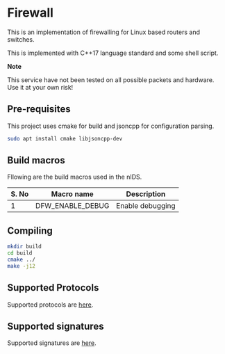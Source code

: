 # Firewall

This is an implementation of firewalling for Linux based routers and switches.

This is implemented with C++17 language standard and some shell script.

**Note**

This service have not been tested on all possible packets and hardware. Use it at your own risk!

## Pre-requisites

This project uses cmake for build and jsoncpp for configuration parsing.

```bash
sudo apt install cmake libjsoncpp-dev
```

## Build macros

Fllowing are the build macros used in the nIDS.

| S. No | Macro name | Description |
|-------|------------|-------------|
| 1 |  DFW_ENABLE_DEBUG | Enable debugging |


## Compiling

```bash
mkdir build
cd build
cmake ../
make -j12
```

## Supported Protocols

Supported protocols are [here](doc/supported_protocols.md).

## Supported signatures

Supported signatures are [here](doc/supported_signatures.md).


